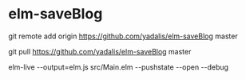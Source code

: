 # elm-saveBlog

git remote add origin https://github.com/yadalis/elm-saveBlog master

git pull https://github.com/yadalis/elm-saveBlog  master

elm-live --output=elm.js src/Main.elm --pushstate --open --debug